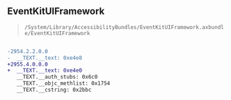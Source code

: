 ## EventKitUIFramework

> `/System/Library/AccessibilityBundles/EventKitUIFramework.axbundle/EventKitUIFramework`

```diff

-2954.2.2.0.0
-  __TEXT.__text: 0xe4e8
+2955.4.0.0.0
+  __TEXT.__text: 0xe4e0
   __TEXT.__auth_stubs: 0x6c0
   __TEXT.__objc_methlist: 0x1754
   __TEXT.__cstring: 0x2bbc

```
